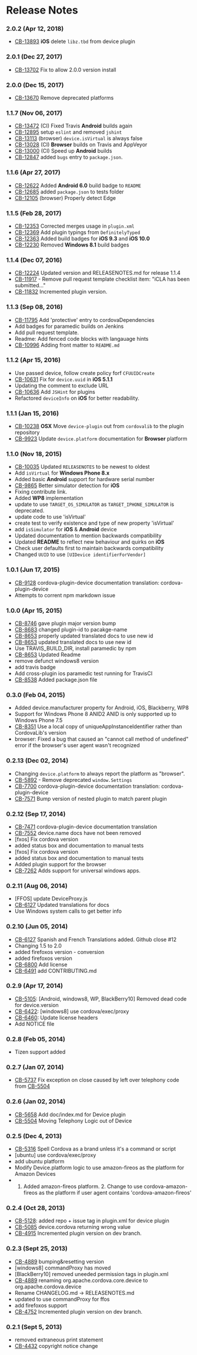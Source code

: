 <!--
#
# Licensed to the Apache Software Foundation (ASF) under one
# or more contributor license agreements.  See the NOTICE file
# distributed with this work for additional information
# regarding copyright ownership.  The ASF licenses this file
# to you under the Apache License, Version 2.0 (the
# "License"); you may not use this file except in compliance
# with the License.  You may obtain a copy of the License at
#
# http://www.apache.org/licenses/LICENSE-2.0
#
# Unless required by applicable law or agreed to in writing,
# software distributed under the License is distributed on an
# "AS IS" BASIS, WITHOUT WARRANTIES OR CONDITIONS OF ANY
#  KIND, either express or implied.  See the License for the
# specific language governing permissions and limitations
# under the License.
#
-->
# Release Notes

### 2.0.2 (Apr 12, 2018)
* [CB-13893](http://issues.apache.org/jira/browse/CB-13893) **iOS** delete `libz.tbd` from device plugin

### 2.0.1 (Dec 27, 2017)
* [CB-13702](http://issues.apache.org/jira/browse/CB-13702) Fix to allow 2.0.0 version install

### 2.0.0 (Dec 15, 2017)
* [CB-13670](http://issues.apache.org/jira/browse/CB-13670) Remove deprecated platforms

### 1.1.7 (Nov 06, 2017)
* [CB-13472](http://issues.apache.org/jira/browse/CB-13472) (CI) Fixed Travis **Android** builds again
* [CB-12895](http://issues.apache.org/jira/browse/CB-12895) setup `eslint` and removed `jshint`
* [CB-13113](http://issues.apache.org/jira/browse/CB-13113) (browser) `device.isVirtual` is always false
* [CB-13028](http://issues.apache.org/jira/browse/CB-13028) (CI) **Browser** builds on Travis and AppVeyor
* [CB-13000](http://issues.apache.org/jira/browse/CB-13000) (CI) Speed up **Android** builds
* [CB-12847](http://issues.apache.org/jira/browse/CB-12847) added `bugs` entry to `package.json`.

### 1.1.6 (Apr 27, 2017)
* [CB-12622](http://issues.apache.org/jira/browse/CB-12622) Added **Android 6.0** build badge to `README`
* [CB-12685](http://issues.apache.org/jira/browse/CB-12685) added `package.json` to tests folder
* [CB-12105](http://issues.apache.org/jira/browse/CB-12105) (browser) Properly detect Edge

### 1.1.5 (Feb 28, 2017)
* [CB-12353](http://issues.apache.org/jira/browse/CB-12353) Corrected merges usage in `plugin.xml`
* [CB-12369](http://issues.apache.org/jira/browse/CB-12369) Add plugin typings from `DefinitelyTyped`
* [CB-12363](http://issues.apache.org/jira/browse/CB-12363) Added build badges for **iOS 9.3** and **iOS 10.0**
* [CB-12230](http://issues.apache.org/jira/browse/CB-12230) Removed **Windows 8.1** build badges

### 1.1.4 (Dec 07, 2016)
* [CB-12224](http://issues.apache.org/jira/browse/CB-12224) Updated version and RELEASENOTES.md for release 1.1.4
* [CB-11917](http://issues.apache.org/jira/browse/CB-11917) - Remove pull request template checklist item: "iCLA has been submitted…"
* [CB-11832](http://issues.apache.org/jira/browse/CB-11832) Incremented plugin version.

### 1.1.3 (Sep 08, 2016)
* [CB-11795](http://issues.apache.org/jira/browse/CB-11795) Add 'protective' entry to cordovaDependencies
* Add badges for paramedic builds on Jenkins
* Add pull request template.
* Readme: Add fenced code blocks with langauage hints
* [CB-10996](http://issues.apache.org/jira/browse/CB-10996) Adding front matter to `README.md`

### 1.1.2 (Apr 15, 2016)
* Use passed device, follow create policy forf `CFUUIDCreate`
* [CB-10631](http://issues.apache.org/jira/browse/CB-10631) Fix for `device.uuid` in **iOS 5.1.1**
* Updating the comment to exclude URL
* [CB-10636](http://issues.apache.org/jira/browse/CB-10636) Add `JSHint` for plugins
* Refactored `deviceInfo` on **iOS** for better readability.

### 1.1.1 (Jan 15, 2016)
* [CB-10238](http://issues.apache.org/jira/browse/CB-10238) **OSX** Move `device-plugin` out from `cordovalib` to the plugin repository
* [CB-9923](http://issues.apache.org/jira/browse/CB-9923) Update `device.platform` documentation for **Browser** platform

### 1.1.0 (Nov 18, 2015)
* [CB-10035](http://issues.apache.org/jira/browse/CB-10035) Updated `RELEASENOTES` to be newest to oldest
* Add `isVirtual` for **Windows Phone 8.x**
* Added basic **Android** support for hardware serial number
* [CB-9865](http://issues.apache.org/jira/browse/CB-9865) Better simulator detection for **iOS**
* Fixing contribute link.
* Added **WP8** implementation
* update to use `TARGET_OS_SIMULATOR` as `TARGET_IPHONE_SIMULATOR` is deprecated.
* update code to use 'isVirtual'
* create test to verify existence and type of new property 'isVirtual'
* add `isSimulator` for **iOS** & **Android** device
* Updated documentation to mention backwards compatibility
* Updated **README** to reflect new behaviour and quirks on **iOS**
* Check user defaults first to maintain backwards compatibility
* Changed `UUID` to use `[UIDevice identifierForVendor]`

### 1.0.1 (Jun 17, 2015)
* [CB-9128](http://issues.apache.org/jira/browse/CB-9128) cordova-plugin-device documentation translation: cordova-plugin-device
* Attempts to corrent npm markdown issue

### 1.0.0 (Apr 15, 2015)
* [CB-8746](http://issues.apache.org/jira/browse/CB-8746) gave plugin major version bump
* [CB-8683](http://issues.apache.org/jira/browse/CB-8683) changed plugin-id to pacakge-name
* [CB-8653](http://issues.apache.org/jira/browse/CB-8653) properly updated translated docs to use new id
* [CB-8653](http://issues.apache.org/jira/browse/CB-8653) updated translated docs to use new id
* Use TRAVIS_BUILD_DIR, install paramedic by npm
* [CB-8653](http://issues.apache.org/jira/browse/CB-8653) Updated Readme
* remove defunct windows8 version
* add travis badge
* Add cross-plugin ios paramedic test running for TravisCI
* [CB-8538](http://issues.apache.org/jira/browse/CB-8538) Added package.json file

### 0.3.0 (Feb 04, 2015)
* Added device.manufacturer property for Android, iOS, Blackberry, WP8
* Support for Windows Phone 8 ANID2 ANID is only supported up to Windows Phone 7.5
* [CB-8351](http://issues.apache.org/jira/browse/CB-8351) Use a local copy of uniqueAppInstanceIdentifier rather than CordovaLib's version
* browser: Fixed a bug that caused an "cannot call method of undefined" error if the browser's user agent wasn't recognized

### 0.2.13 (Dec 02, 2014)
* Changing `device.platform` to always report the platform as "browser".
* [CB-5892](http://issues.apache.org/jira/browse/CB-5892) - Remove deprecated `window.Settings`
* [CB-7700](http://issues.apache.org/jira/browse/CB-7700) cordova-plugin-device documentation translation: cordova-plugin-device
* [CB-7571](http://issues.apache.org/jira/browse/CB-7571) Bump version of nested plugin to match parent plugin

### 0.2.12 (Sep 17, 2014)
* [CB-7471](http://issues.apache.org/jira/browse/CB-7471) cordova-plugin-device documentation translation
* [CB-7552](http://issues.apache.org/jira/browse/CB-7552) device.name docs have not been removed
* [fxos] Fix cordova version
* added status box and documentation to manual tests
* [fxos] Fix cordova version
* added status box and documentation to manual tests
* Added plugin support for the browser
* [CB-7262](http://issues.apache.org/jira/browse/CB-7262) Adds support for universal windows apps.

### 0.2.11 (Aug 06, 2014)
* [FFOS] update DeviceProxy.js
* [CB-6127](http://issues.apache.org/jira/browse/CB-6127) Updated translations for docs
* Use Windows system calls to get better info

### 0.2.10 (Jun 05, 2014)
* [CB-6127](http://issues.apache.org/jira/browse/CB-6127) Spanish and French Translations added. Github close #12
* Changing 1.5 to 2.0
* added firefoxos version - conversion
* added firefoxos version
* [CB-6800](http://issues.apache.org/jira/browse/CB-6800) Add license
* [CB-6491](http://issues.apache.org/jira/browse/CB-6491) add CONTRIBUTING.md

### 0.2.9 (Apr 17, 2014)
* [CB-5105](http://issues.apache.org/jira/browse/CB-5105): [Android, windows8, WP, BlackBerry10] Removed dead code for device.version
* [CB-6422](http://issues.apache.org/jira/browse/CB-6422): [windows8] use cordova/exec/proxy
* [CB-6460](http://issues.apache.org/jira/browse/CB-6460): Update license headers
* Add NOTICE file

### 0.2.8 (Feb 05, 2014)
* Tizen support added

### 0.2.7 (Jan 07, 2014)
* [CB-5737](http://issues.apache.org/jira/browse/CB-5737) Fix exception on close caused by left over telephony code from [CB-5504](http://issues.apache.org/jira/browse/CB-5504)

### 0.2.6 (Jan 02, 2014)
* [CB-5658](http://issues.apache.org/jira/browse/CB-5658) Add doc/index.md for Device plugin
* [CB-5504](http://issues.apache.org/jira/browse/CB-5504) Moving Telephony Logic out of Device

### 0.2.5 (Dec 4, 2013)
* [CB-5316](http://issues.apache.org/jira/browse/CB-5316) Spell Cordova as a brand unless it's a command or script
* [ubuntu] use cordova/exec/proxy
* add ubuntu platform
* Modify Device.platform logic to use amazon-fireos as the platform for Amazon Devices
* 1. Added amazon-fireos platform. 2. Change to use cordova-amazon-fireos as the platform if user agent contains 'cordova-amazon-fireos'

### 0.2.4 (Oct 28, 2013)
* [CB-5128](http://issues.apache.org/jira/browse/CB-5128): added repo + issue tag in plugin.xml for device plugin
* [CB-5085](http://issues.apache.org/jira/browse/CB-5085) device.cordova returning wrong value
* [CB-4915](http://issues.apache.org/jira/browse/CB-4915) Incremented plugin version on dev branch.

### 0.2.3 (Sept 25, 2013)
* [CB-4889](http://issues.apache.org/jira/browse/CB-4889) bumping&resetting version
* [windows8] commandProxy has moved
* [BlackBerry10] removed uneeded permission tags in plugin.xml
* [CB-4889](http://issues.apache.org/jira/browse/CB-4889) renaming org.apache.cordova.core.device to org.apache.cordova.device
* Rename CHANGELOG.md -> RELEASENOTES.md
* updated to use commandProxy for ffos
* add firefoxos support
* [CB-4752](http://issues.apache.org/jira/browse/CB-4752) Incremented plugin version on dev branch. 

### 0.2.1 (Sept 5, 2013)
* removed extraneous print statement
* [CB-4432](http://issues.apache.org/jira/browse/CB-4432) copyright notice change
